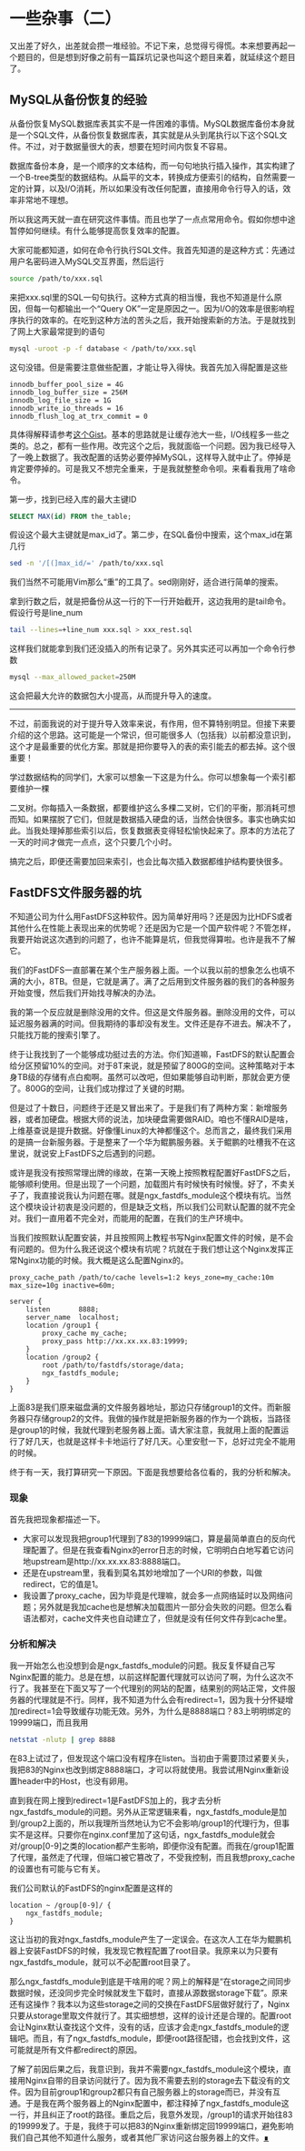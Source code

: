# 一些杂事（二）

又出差了好久，出差就会攒一堆经验。不记下来，总觉得亏得慌。本来想要再起一个题目的，但是想到好像之前有一篇踩坑记录也叫这个题目来着，就延续这个题目了。

## MySQL从备份恢复的经验

从备份恢复MySQL数据库表其实不是一件困难的事情。MySQL数据库备份本身就是一个SQL文件，从备份恢复数据库表，其实就是从头到尾执行以下这个SQL文件。不过，对于数据量很大的表，想要在短时间内恢复不容易。

数据库备份本身，是一个顺序的文本结构，而一句句地执行插入操作，其实构建了一个B-tree类型的数据结构。从扁平的文本，转换成方便索引的结构，自然需要一定的计算，以及I/O消耗，所以如果没有改任何配置，直接用命令行导入的话，效率非常地不理想。

所以我这两天就一直在研究这件事情。而且也学了一点点常用命令。假如你想中途暂停如何继续。有什么能够提高恢复效率的配置。

大家可能都知道，如何在命令行执行SQL文件。我首先知道的是这种方式：先通过用户名密码进入MySQL交互界面，然后运行

```bash
source /path/to/xxx.sql
```

来把xxx.sql里的SQL一句句执行。这种方式真的相当慢，我也不知道是什么原因，但每一句都输出一个“Query OK”一定是原因之一。因为I/O的效率是很影响程序执行的效率的。在吃到这种方法的苦头之后，我开始搜索新的方法。于是就找到了网上大家最常提到的语句

```bash
mysql -uroot -p -f database < /path/to/xxx.sql
```

这句没错。但是需要注意做些配置，才能让导入得快。我首先加入得配置是这些

```
innodb_buffer_pool_size = 4G
innodb_log_buffer_size = 256M
innodb_log_file_size = 1G
innodb_write_io_threads = 16
innodb_flush_log_at_trx_commit = 0
```

具体得解释请参考[这个Gist](https://gist.github.com/molotovbliss/27919f6af96a88c827f50d529f6de59c)。基本的思路就是让缓存池大一些，I/O线程多一些之类的。总之，都有一些作用。改完这个之后，我就面临一个问题。因为我已经导入了一晚上数据了。我改配置的话势必要停掉MySQL，这样导入就中止了。停掉是肯定要停掉的。可是我又不想完全重来，于是我就整整命令呗。来看看我用了啥命令。

第一步，找到已经入库的最大主键ID

```sql
SELECT MAX(id) FROM the_table;
```

假设这个最大主键就是max_id了。第二步，在SQL备份中搜索，这个max_id在第几行

```bash
sed -n '/[(]max_id/=' /path/to/xxx.sql
```

我们当然不可能用Vim那么“重”的工具了。sed刚刚好，适合进行简单的搜索。

拿到行数之后，就是把备份从这一行的下一行开始截开，这边我用的是tail命令。假设行号是line_num

```bash
tail --lines=+line_num xxx.sql > xxx_rest.sql
```

这样我们就能拿到我们还没插入的所有记录了。另外其实还可以再加一个命令行参数

```bash
mysql --max_allowed_packet=250M
```

这会把最大允许的数据包大小提高，从而提升导入的速度。

------

不过，前面我说的对于提升导入效率来说，有作用，但不算特别明显。但接下来要介绍的这个思路。这可能是一个常识，但可能很多人（包括我）以前都没意识到，这个才是最重要的优化方案。那就是把你要导入的表的索引能去的都去掉。这个很重要！

学过数据结构的同学们，大家可以想象一下这是为什么。你可以想象每一个索引都要维护一棵

二叉树。你每插入一条数据，都要维护这么多棵二叉树，它们的平衡，那消耗可想而知。如果摆脱了它们，但就是数据插入硬盘的话，当然会快很多。事实也确实如此。当我处理掉那些索引以后，恢复数据表变得轻松愉快起来了。原本的方法花了一天的时间才做完一点点，这个只要几个小时。

搞完之后，即便还需要加回来索引，也会比每次插入数据都维护结构要快很多。

## FastDFS文件服务器的坑

不知道公司为什么用FastDFS这种软件。因为简单好用吗？还是因为比HDFS或者其他什么在性能上表现出来的优势呢？还是因为它是一个国产软件呢？不管怎样，我要开始说这次遇到的问题了，也许不能算是坑，但我觉得算啦。也许是我不了解它。

我们的FastDFS一直部署在某个生产服务器上面。一个以我以前的想象怎么也填不满的大小，8TB。但是，它就是满了。满了之后用到文件服务器的我们的各种服务开始变慢，然后我们开始找寻解决的办法。

我的第一个反应就是删除没用的文件。但这是文件服务器。删除没用的文件，可以延迟服务器满的时间。但我期待的事却没有发生。文件还是存不进去。解决不了，只能找万能的搜索引擎了。

终于让我找到了一个能够成功挺过去的方法。你们知道嘛，FastDFS的默认配置会给分区预留10%的空间。对于8T来说，就是预留了800G的空间。这种策略对于本身TB级的存储有点白痴啊。虽然可以改吧，但如果能够自动判断，那就会更方便了。800G的空间，让我们成功撑过了关键的时期。

但是过了十数日，问题终于还是又冒出来了。于是我们有了两种方案：新增服务器，或者加硬盘。根据大师的说法，加块硬盘需要做RAID。咱也不懂RAID是啥，上维基查说是提升数据。好像懂Linux的大神都懂这个。总而言之，最终我们采用的是搞一台新服务器。于是整来了一个华为鲲鹏服务器。关于鲲鹏的吐槽我不在这里说，就说安上FastDFS之后遇到的问题。

或许是我没有按照常理出牌的缘故，在第一天晚上按照教程配置好FastDFS之后，能够顺利使用。但是出现了一个问题，加载图片有时候快有时候慢。好了，不卖关子了，我直接说我认为问题在哪。就是ngx_fastdfs_module这个模块有坑。当然这个模块设计初衷是没问题的，但是缺乏文档，所以我们公司默认配置的就不完全对。我们一直用着不完全对，而能用的配置，在我们的生产环境中。

当我们按照默认配置安装，并且按照网上教程书写Nginx配置文件的时候，是不会有问题的。但为什么我还说这个模块有坑呢？坑就在于我们想让这个Nginx发挥正常Nginx功能的时候。我大概是这么配置Nginx的。

```nginx
proxy_cache_path /path/to/cache levels=1:2 keys_zone=my_cache:10m max_size=10g inactive=60m;

server {
    listen       8888;
    server_name  localhost;
    location /group1 {
        proxy_cache my_cache;
        proxy_pass http://xx.xx.xx.83:19999;
    }
    location /group2 {
        root /path/to/fastdfs/storage/data;
        ngx_fastdfs_module;
    }
}
```

上面83是我们原来磁盘满的文件服务器地址，那边只存储group1的文件。而新服务器只存储group2的文件。我做的操作就是把新服务器的作为一个跳板，当路径是group1的时候，我就代理到老服务器上面。请大家注意，我就用上面的配置运行了好几天，也就是这样卡卡地运行了好几天。心里安慰一下，总好过完全不能用的时候。

终于有一天，我打算研究一下原因。下面是我想要给各位看的，我的分析和解决。

### 现象

首先我把现象都描述一下。

- 大家可以发现我把group1代理到了83的19999端口，算是最简单直白的反向代理配置了。但是在我查看Nginx的error日志的时候，它明明白白地写着它访问地upstream是http://xx.xx.xx.83:8888端口。
- 还是在upstream里，我看到莫名其妙地增加了一个URI的参数，叫做redirect，它的值是1。
- 我设置了proxy_cache，因为毕竟是代理嘛，就会多一点网络延时以及网络问题；另外就是我加cache也是想解决加载图片一部分会失败的问题。但怎么看语法都对，cache文件夹也自动建立了，但就是没有任何文件存到cache里。

### 分析和解决

我一开始怎么也没想到会是ngx_fastdfs_module的问题。我反复怀疑自己写Nginx配置的能力。总是在想，以前这样配置代理就可以访问了啊，为什么这次不行了。我甚至在下面又写了一个代理别的网站的配置，结果别的网站正常，文件服务器的代理就是不行。同样，我不知道为什么会有redirect=1，因为我十分怀疑增加redirect=1会导致缓存功能无效。另外，为什么是8888端口？83上明明绑定的19999端口，而且我用

```bash
netstat -nlutp | grep 8888
```

在83上试过了，但发现这个端口没有程序在listen。当初由于需要顶过紧要关头，我把83的Nginx也改到绑定8888端口，才可以将就使用。我尝试用Nginx重新设置header中的Host，也没有卵用。

直到我在网上搜到redirect=1是FastDFS加上的，我才去分析ngx_fastdfs_module的问题。另外从正常逻辑来看，ngx_fastdfs_module是加到/group2上面的，所以我理所当然地认为它不会影响/group1的代理行为，但事实不是这样。只要你在nginx.conf里加了这句话，ngx_fastdfs_module就会对/group[0-9]之类的location都产生影响，即便你没有配置。而我在/group1配置了代理，虽然走了代理，但端口被它篡改了，不受我控制，而且我想proxy_cache的设置也有可能与它有关。

我们公司默认的FastDFS的nginx配置是这样的

```nginx
location ~ /group[0-9]/ {
    ngx_fastdfs_module;
}
```

这让当初的我对ngx_fastdfs_module产生了一定误会。在这次人工在华为鲲鹏机器上安装FastDFS的时候，我发现它教程配置了root目录。我原来以为只要有ngx_fastdfs_module，就可以不必配置root目录了。

那么ngx_fastdfs_module到底是干啥用的呢？网上的解释是“在storage之间同步数据时候，还没同步完全时候就发生下载时，直接从源数据storage下载”。原来还有这操作？我本以为这些storage之间的交换在FastDFS层做好就行了，Nginx只要从storage里取文件就行了。其实细想想，这样的设计还是合理的。配置root会让Nginx默认查找这个文件，没有的话，应该才会走ngx_fastdfs_module的逻辑吧。而且，有了ngx_fastdfs_module，即便root路径配错，也会找到文件，这可能就是所有文件都redirect的原因。

了解了前因后果之后，我意识到，我并不需要ngx_fastdfs_module这个模块，直接用Nginx自带的目录访问就行了。因为我不需要去别的storage去下载没有的文件。因为目前group1和group2都只有自己服务器上的storage而已，并没有互通。于是我在两个服务器上的Nginx配置中，都注释掉了ngx_fastdfs_module这一行，并且纠正了root的路径。重启之后，我意外发现，/group1的请求开始往83的19999发了。于是，我终于可以把83的Nginx重新绑定回19999端口，避免影响我们自己其他不知道什么服务，或者其他厂家访问这台服务器上的文件。[∎](../ "返回首页")
